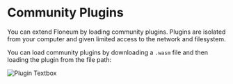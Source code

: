 # Community Plugins

You can extend Floneum by loading community plugins. Plugins are isolated from your computer and given limited access to the network and filesystem.

You can load community plugins by downloading a `.wasm` file and then loading the plugin from the file path:

![Plugin Textbox](/assets/local_load_plugin.png)
